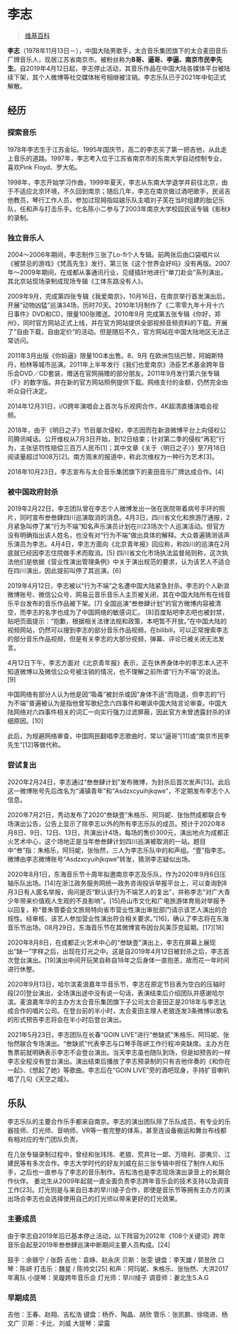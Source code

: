 # 李志

> [维基百科](https://zh.wikipedia.org/wiki/%E6%9D%8E%E5%BF%97)

**李志**（1978年11月13日－），中国大陆男歌手，太合音乐集团旗下的太合麦田音乐厂牌音乐人，现居江苏省南京市。被粉丝称为**B哥、逼哥、李逼、南京市民李先生**。自2019年4月12日起，李志停止活动，其音乐作品在中国大陆各媒体平台被陆续下架，其个人微博等社交媒体帐号相继被注销。李志乐队已于2021年中旬正式解散。

## 经历

### 探索音乐

1978年李志生于江苏金坛。1995年国庆节，高二的李志买了第一把吉他，从此走上音乐的道路。1997年，李志考入位于江苏省南京市的东南大学自动控制专业，喜欢Pink Floyd、罗大佑。

1998年，李志开始学习作曲，1999年夏天，李志从东南大学退学并前往北京，由于不适应北京环境，不久回到南京；随后几年，李志在南京做过酒吧歌手，民谣吉他教员，琴行工作人员，参加过现拇指姑娘乐队主唱刘子芙在当时组建的胎记乐队，任和声与打击乐手。化名陈小二参与了2003年南京大学校园民谣专辑《影秋》的录制。

### 独立音乐人

2004～2006年期间，李志制作三张了Lo-fi个人专辑。前两张后由口袋唱片以《被禁忌的游戏》《梵高先生》发行，第三张《这个世界会好吗》没有再版。2007年～2009年期间，在成都从事通讯行业，见缝插针地进行“单刀赴会”系列演出，其北京站现场录制成现场专辑《工体东路没有人》。

2009年9月，完成第四张专辑《我爱南京》，10月16日，在南京举行首发演出后，开展“动物凶猛”巡演34场，历时70天。2010年1月制作了《二零零九年十月十六日事件》DVD和CD，限量100张赠送。2010年9月 完成第五张专辑《你好，郑州》，同时官方网站正式上线，并在官方网站提供全部视频音频资料的下载。开展了“自由下载，自由定价”的活动。但是随后不久，官方网站在中国大陆地区无法正常访问。

2011年3月出版《你妈逼》限量100本出售。8、9月 在欧洲包括巴黎，阿姆斯特丹，柏林等城市巡演。2011年上半年发行《我们也爱南京》汤臣艺术基金跨年音乐会DVD／CD套装，赠送在官网捐赠的部分朋友。2011年9月发行第六张专辑《F》的数字版。并在新的官方网站照例提供下载。网络支付的金额，仍然完全由听众自行决定。

2014年12月31日，i/O跨年演唱会上首次与乐视网合作，4K超清直播演唱会视频。

2018年，由于《明日之子》节目屡次侵权，李志因而在新浪微博平台上向侵权公司腾讯喊话。公开维权从7月3日开始，到12日结束；针对第二季的侵权“再犯”行为，主张惩罚性赔偿三百万人民币[1]；其中文章《关于〈明日之子〉》至7月18日阅读量超过1008万[2]。南方周末的报道中，称此次维权为一种行为艺术[3]。

2018年10月23日，李志宣布与太合音乐集团旗下的麦田音乐厂牌达成合作。[4]

### 被中国政府封杀

2019年2月22日，李志团队曾在李志个人微博发出一张在医院带着病号手环的照片，同时宣布叁叁肆四川巡演取消的消息。4月3日，​​四川省文化和旅游厅通报，2月紧急叫停了某“行为不端”知名声乐演员计划在川23场次个人巡演活动。但官方没有明确指出该人姓名，也没有对“行为不端”做出具体的解释。大众普遍猜测该声乐演员为李志。4月4日，李志方面向《北京青年报》回应称，称四川的巡演在2月底就已经因李志住院做手术而取消。[5] 四川省文化市场执法监督局则称，这次执法他们是依据《营业性演出管理条例》中关于演出规范的要求，认为该艺人不适合在四川演出，因此提前叫停了其巡演。[6]

2019年4月12日，李志被以“行为不端”之名遭中国大陆紧急封杀。李志的个人新浪微博账号、微信公众号、网易云音乐音乐人主页被关闭，其在中国大陆所有在线音乐平台发布的音乐作品被下架。[7] 全国巡演“叁叁肆计划”的官方微博内容被清空，而李志的名字也成为了中国网络的敏感词汇。 [8]百度贴吧李志吧也被封禁，贴吧页面提示：“抱歉，根据相关法律法规和政策，本吧暂不开放。”在中国大陆的视频网站，仍然可以搜到李志的部分音乐作品视频，在bilibili，可以正常搜索李志的部分音乐作品视频，但是有关李志的大部分视频，弹幕、评论已被关闭无法发言。

4月12日下午，李志方面对《北京青年报》表示，正在休养身体中的李志本人还不知道微博以及微信公众号被注销的情况，也不理解之前所谓“行为不端”的说法。[9]

中国网络有部分人认为他是因“吸毒”被封杀或因“身体不适”而隐退，但李志的“行为不端”普遍被认为是指他曾写歌纪念六四事件和嘲讽中国大陆言论审查。中国大陆网络对六四事件相关的词汇一向实行强力过滤屏蔽，因此官方未曾透露封杀的详细原因。[10]

此后，为规避网络审查，中国网民翻唱李志歌曲时，常以“逼哥”[11]或“南京市民李先生”[12]等做代称。

### 尝试复出

2020年2月24日，李志通过“叁叁肆计划”发布微博，为封杀后首次发声[13]。此后这一微博账号先后改名为“浦镇青年”和“Asdzxcyuihjkqwe”，不定期发布李志个人信息。

2020年7月21日，秀动发布了2020“叁缺壹”朱格乐、阿玛妮、张怡然成都联合专场演出公告，公告上显示了除李志以外的所有李志乐队的成员。预计于2020年8月8日、9日、12日、13日，共演出计4场，每场的售价300元，演出地点为成都正火艺术中心，这个场地正是当年叁叁肆计划四川巡演被取消的一站。题目中“叁”指：朱格乐，阿玛妮，张怡然，三人为李志乐队中的和声组。“壹”指李志。微博由李志微博账号“Asdzxcyuihjkqwe”转发，猜测李志疑似出场。

2020年8月1日，东海音乐节十周年拟邀南京李志及乐队，作为2020年9月6日压轴乐队出场。[14]在浙江政务服务网统一政务咨询投诉举报平台上，可以查询到8月3日有人匿名举报，询问是否“默认该行为不端艺人的复出”，并称李志“对广大青少年带来价值观人生观的不良影响”。[15]舟山市文化和广电旅游体育局对举报予以回复，称“普朱管委会文旅局特向省市营业性演出审批部门请示该艺人演出的合规性。经审核，该艺人参加营业性演出符合相关要求。”[16]，确认了李志将在东海音乐节出场。08月29日，东海音乐节在其微博宣布因台风美莎克延期。[17][18]

2020年8月8日，在成都正火艺术中心的“叁缺壹”演出上，李志在屏幕上展现出“缺一”字样之后，出现在灯光之中。这是自2019年4月12日被封杀之后，李志首次登台演出。[19]演出中间开玩笑自称自18年之后身体一直抱恙，故而花一年时间进行休整。

2020年9月13日，哈尔滨麦浪嘉年华音乐节，李志在原定节目表为空白的压轴时段[20]登台演出，全场演出途中没有说一句话，表演结束后介绍团队并感谢哈尔滨。麦浪嘉年华的主办方太合音乐集团旗下子公司太合麦田正是2018年与李志达成合作的唱片公司。在登台前的半小时，太合麦田主理人老狼连发3条微博以歌名的形式预告李志将会在半小时后登台演出。

2021年5月23日，李志团队在长春“GOIN LIVE”进行“叁缺贰”朱格乐、阿玛妮、张怡然联合专场演出。“叁缺贰”代表李志与口琴手陈岍工作行程冲突缺席。主办方在售票前就明确表示李志不会登台演出。当天李志虽也随队到场，但是如预告的一样李志全程没有登台演出。演出结束后播放了李志预录制的只有吉他伴奏的《和你在一起》、《想起了她》等歌曲。李志后在“GOIN LIVE”旁的酒吧现身，手持扩音喇叭唱了几句《天空之城》。

## 乐队

李志乐队的主要合作乐手都来自南京。李志的演出团队除了乐队成员，有专业的乐器技师、灯光师、音响师、VR等一套完整的体系，甚至连设备搬运和舞台布线都有相对应的专门团队负责。

在几张专辑录制过程中，曾经和张玮玮、老狼、荒井壮一郞、万晓利、邵夷贝、江建民等有多次合作。李志大学时代的好友刘威在前三张专辑中担任了制作人和乐手，之后也一直参与了李志的音乐制作。吉松浩也是李志现场演出录音上的长期合作伙伴。
姜北生从2009年起就一直全面负责李志跨年音乐会的技术支持以及调音工作[23]。灯光则是与来自日本的早川绫子合作，即使是音乐节等拥有主办方的演出场合李志也会选择使用自己的灯光师以带来更好的灯光效果。

### 主要成员

由于李志自2019年后已基本停止活动，以下阵容为2012年《108个关键词》跨年音乐会起至2019年叁叁肆巡演中断期间主要人员构成。[24]

鼓手：余赣宁 / 张蔚
吉他：袁峥、赵永庆
贝斯：张雯
键盘：李天雄 / 郭昱欣
口琴：陈岍
打击乐：魏星 / 陈帅文[25]
和声：阿玛妮、朱格乐、张怡然、大洪2017年离队
小提琴：吴璇跨年音乐会
灯光师：早川绫子
调音师：姜北生S.A.G

### 早期成员

吉他：王春、赵翔、吉松浩
键盘：杨乔、陶晶、胡欣
管乐：张凯鹏、徐晓进、杨文广
贝斯：卡比、刘威
大提琴：梁露

